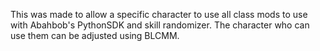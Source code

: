 This was made to allow a specific character to use all class mods to use with Abahbob's PythonSDK and skill randomizer. The character who can use them can be adjusted using BLCMM.
